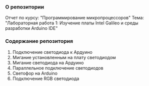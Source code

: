### О репозитории
Отчет по курсу: "Программирование микропроцессоров"
Тема: "Лабораторная работа 1: Изучение платы Intel Galileo и среды разработки Arduino IDE"


### Содержание репозитория
1. Подключение светодиода к Ардуино
2. Мигание установленным на плату светодиодом
3. Мигание светодиода на Ардуино
4. Параллельное подключение светодиодов
5. Светофор на Arduino 
6. Подключение RGB светодиода 